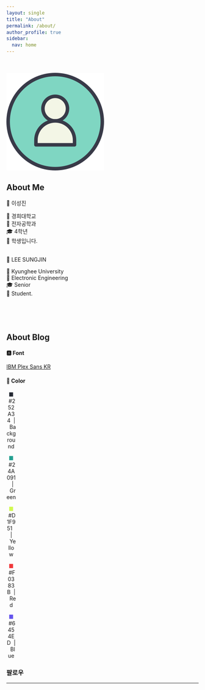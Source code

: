 ```yaml
---
layout: single
title: "About"
permalink: /about/
author_profile: true
sidebar:
  nav: home
---
```


<br><br>
![Profile](/images/account.png)

## About Me
<p></p>
<div class = "div1" markdown="1">
  <p>👤 이성진</p>
  🏫 경희대학교<br>
  📝 전자공학과<br>
  🎓 4학년<br>
  💼 학생입니다.<br><br>
</div>

<div class = "div2" markdown="1">
  <p>👤 LEE SUNGJIN</p>
  🏫 Kyunghee University<br>
  📝 Electronic Engineering<br>
  🎓 Senior<br>
  💼 Student.<br><br>
</div>

<br><br>


## About Blog
#### 🅰️ Font
[IBM Plex Sans KR](https://fonts.google.com/specimen/IBM+Plex+Sans+KR)

#### 🎨 Color
<p>
<span class = "box" style="display: inline-block; width: 25px; text-align: center;" markdown = "1">
  <span style="color:#252A34">■</span>
&nbsp;#252A34&nbsp;&nbsp;|&nbsp;&nbsp;Background</p>
<p>
<span class = "box" style="display: inline-block; width: 25px; text-align: center;" markdown = "1">
  <span style="color:#24A091">■</span>
&nbsp;#24A091&nbsp;&nbsp;|&nbsp;&nbsp;Green</p>
<p>
<span class = "box" style="display: inline-block; width: 25px; text-align: center;" markdown = "1">
  <span style="color:#D1F951">■</span>
&nbsp;#D1F951&nbsp;&nbsp;|&nbsp;&nbsp;Yellow</p>
<p>
<span class = "box" style="display: inline-block; width: 25px; text-align: center;" markdown = "1">
  <span style="color:#F0383B">■</span>
&nbsp;#F0383B&nbsp;&nbsp;|&nbsp;&nbsp;Red</p>
<p>
<span class = "box" style="display: inline-block; width: 25px; text-align: center;" markdown = "1">
  <span style="color:#6454ED">■</span>
&nbsp;#6454ED&nbsp;&nbsp;|&nbsp;&nbsp;Blue</p>


### 팔로우

---